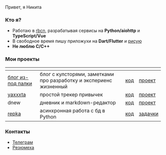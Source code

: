 Привет, я Никита

### Кто я?

- Работаю в [rbcn](https://rbcn.mobi/), разрабатывая сервисы на **Python/aiohttp** и **TypeScript/Vue**
- В свободное время пишу приложухи на **Dart/Flutter** и [рисую](https://www.instagram.com/poty_risovach)
- **Не люблю C/C++**

### Мои проекты

| <!-- -->  | <!-- -->  | <!-- -->  | |
|---|---|---|---|
| [блог из-под палки](https://potyk.io)  | блог с кулсторями, заметками про разработку и экспериенс жизненный   | [код](https://github.com/potykion/potykion.github.io) | [проект](https://github.com/potykion/potykion.github.io/projects/1)
| [yaxxxta](https://play.google.com/store/apps/details?id=dev.palka.yaxxxta)    | простой трекер привычек  | [код](https://github.com/potykion/yaxxxta) | [проект](https://github.com/potykion/yaxxxta/projects/1)
| dnew   | дневник и markdown-редактор   | [код](https://github.com/potykion/dnew) | [проект](https://github.com/potykion/dnew/projects/2) 
| [repka](https://pypi.org/project/repka/)  | асинхронная работа с бд в Python   |  [код](https://github.com/potykion/repka) | [задачки](https://github.com/potykion/repka/issues) 


### Контакты

- [Телеграм](https://t.me/potykion) 
- [Резюмеха](https://potyk.io/dev/cv)
